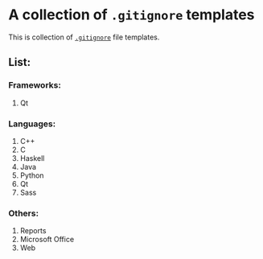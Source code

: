 # A collection of `.gitignore` templates

This is collection of [`.gitignore`][man] file templates.

[man]: http://git-scm.com/docs/gitignore

## List:

### Frameworks:
1. Qt

### Languages:
1. C++
1. C
1. Haskell
1. Java
1. Python
1. Qt
1. Sass

### Others:
1. Reports
1. Microsoft Office
1. Web
